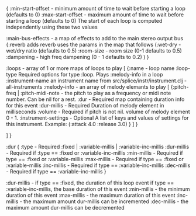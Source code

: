 {
  :min-start-offset - minimum amount of time to wait before starting a loop (defaults to 0)
  :max-start-offset - maximum amount of time to wait before starting a loop (defaults to 0)
    The start of each loop is computed independently using these two values

  :main-bus-effects - a map of effects to add to the main stereo output bus
  {:reverb adds reverb uses the params in the map that follows 
    (:wet-dry - wet/dry ratio (defaults to 0.5)
     :room-size - room size (0-1 defaults to 0.5)
     :dampening - high freq dampening (0 - 1 defaults to 0.2)
    )
  }
 
 :loops - array of 1 or more maps of loops to play 
 [
  {:name - loop name 
   :loop-type Required options for type :loop. Plays :melody-info in a loop 
   :instrument-name an instrument name from src/splice/instr/instrument.clj - all-instruments
   :melody-info - an array of melody elemants to play
   [
    {:pitch-freq | :pitch-midi-note - the pitch to play as a frequency or midi note number. Can be nil for a rest.
     :dur - Required map containing duration info for this event
     :dur-millis - Required Duration of melody element in milliseconds
     :volume - Required if pitch is not nil. volume of melody element 0 - 1.
     :instrument-settings - Optional A list of keys and values of settings for this instrument. Example: (:attack 4.0 :release 3.0)
    }
   ]
  }

 ]
}

:dur
{
  :type  - Required :fixed | :variable-millis | :variable-inc-millis
  :dur-millis - Required if :type == :fixed or :variable-inc-millis
  :min-millis - Required if type == :fixed or :variable-millis
  :max-millis - Required if type == :fixed or :variable-millis
  :inc-millis - Required if type == :variable-inc-millis
  :dec-millis - Required if type == :variable-inc-millis
}

:dur-millis - if type == :fixed, the duration of this loop event
              if type == :variable-inc-millis, the base duration of this event
:min-millis - the minimum duration of this event
:max-millis - the maximum duration of this event
:inc-millis - the maximum amount dur-millis can be incremented
:dec-millis - the maximum amount dur-millis can be decremented
